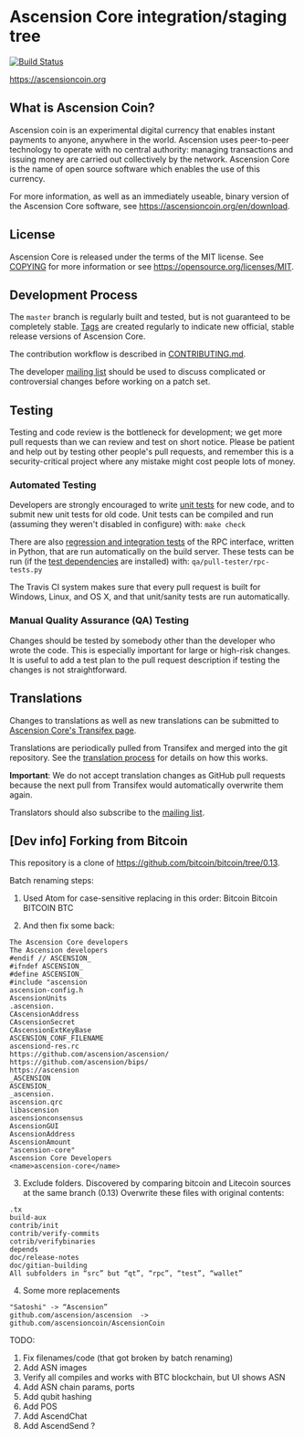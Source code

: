 Ascension Core integration/staging tree
=====================================

[![Build Status](https://travis-ci.org/ascension/ascension.svg?branch=master)](https://travis-ci.org/ascension/ascension)

https://ascensioncoin.org

What is Ascension Coin?
----------------

Ascension coin is an experimental digital currency that enables instant payments to
anyone, anywhere in the world. Ascension uses peer-to-peer technology to operate
with no central authority: managing transactions and issuing money are carried
out collectively by the network. Ascension Core is the name of open source
software which enables the use of this currency.

For more information, as well as an immediately useable, binary version of
the Ascension Core software, see https://ascensioncoin.org/en/download.

License
-------

Ascension Core is released under the terms of the MIT license. See [COPYING](COPYING) for more
information or see https://opensource.org/licenses/MIT.

Development Process
-------------------

The `master` branch is regularly built and tested, but is not guaranteed to be
completely stable. [Tags](https://github.com/bitcoin/bitcoin/tags) are created
regularly to indicate new official, stable release versions of Ascension Core.

The contribution workflow is described in [CONTRIBUTING.md](CONTRIBUTING.md).

The developer [mailing list](https://lists.linuxfoundation.org/mailman/listinfo/ascension-dev)
should be used to discuss complicated or controversial changes before working
on a patch set.

Testing
-------

Testing and code review is the bottleneck for development; we get more pull
requests than we can review and test on short notice. Please be patient and help out by testing
other people's pull requests, and remember this is a security-critical project where any mistake might cost people
lots of money.

### Automated Testing

Developers are strongly encouraged to write [unit tests](/doc/unit-tests.md) for new code, and to
submit new unit tests for old code. Unit tests can be compiled and run
(assuming they weren't disabled in configure) with: `make check`

There are also [regression and integration tests](/qa) of the RPC interface, written
in Python, that are run automatically on the build server.
These tests can be run (if the [test dependencies](/qa) are installed) with: `qa/pull-tester/rpc-tests.py`

The Travis CI system makes sure that every pull request is built for Windows, Linux, and OS X, and that unit/sanity tests are run automatically.

### Manual Quality Assurance (QA) Testing

Changes should be tested by somebody other than the developer who wrote the
code. This is especially important for large or high-risk changes. It is useful
to add a test plan to the pull request description if testing the changes is
not straightforward.

Translations
------------

Changes to translations as well as new translations can be submitted to
[Ascension Core's Transifex page](https://www.transifex.com/projects/p/ascension/).

Translations are periodically pulled from Transifex and merged into the git repository. See the
[translation process](doc/translation_process.md) for details on how this works.

**Important**: We do not accept translation changes as GitHub pull requests because the next
pull from Transifex would automatically overwrite them again.

Translators should also subscribe to the [mailing list](https://groups.google.com/forum/#!forum/ascension-translators).



[Dev info] Forking from Bitcoin
------------

This repository is a clone of https://github.com/bitcoin/bitcoin/tree/0.13.

Batch renaming steps:
1) Used Atom for case-sensitive replacing in this order:
Bitcoin
Bitcoin
BITCOIN
BTC

2) And then fix some back:
```
The Ascension Core developers
The Ascension developers
#endif // ASCENSION_
#ifndef ASCENSION_
#define ASCENSION_
#include "ascension
ascension-config.h
AscensionUnits
.ascension.
CAscensionAddress
CAscensionSecret
CAscensionExtKeyBase
ASCENSION_CONF_FILENAME
ascensiond-res.rc
https://github.com/ascension/ascension/
https://github.com/ascension/bips/
https://ascension
_ASCENSION
ASCENSION_
_ascension.
ascension.qrc
libascension
ascensionconsensus
AscensionGUI
AscensionAddress
AscensionAmount
"ascension-core"
Ascension Core Developers
<name>ascension-core</name>
```

3) Exclude folders.
Discovered by comparing bitcoin and Litecoin sources at the same branch (0.13)
Overwrite these files with original contents:
```
.tx
build-aux
contrib/init
contrib/verify-commits
cotrib/verifybinaries
depends
doc/release-notes
doc/gitian-building
All subfolders in “src” but “qt”, “rpc”, “test”, “wallet”
```

4) Some more replacements
```
"Satoshi" -> “Ascension”
github.com/ascension/ascension  ->  github.com/ascensioncoin/AscensionCoin
```


TODO:

1) Fix filenames/code (that got broken by batch renaming)
2) Add ASN images
3) Verify all compiles and works with BTC blockchain, but UI shows ASN
4) Add ASN chain params, ports
5) Add qubit hashing
6) Add POS
7) Add AscendChat
8) Add AscendSend ?
